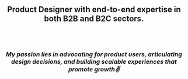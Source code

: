 <div align="center"> 
<h2>Product Designer with end-to-end expertise in both B2B and B2C sectors.</h2><br><br>
<h3><i>My passion lies in advocating for product users, articulating design decisions, and building scalable experiences that promote growth✌️ </h3></i>
